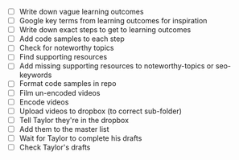 - [ ] Write down vague learning outcomes
- [ ] Google key terms from learning outcomes for inspiration
- [ ] Write down exact steps to get to learning outcomes
- [ ] Add code samples to each step
- [ ] Check for noteworthy topics
- [ ] Find supporting resources
- [ ] Add missing supporting resources to noteworthy-topics or seo-keywords
- [ ] Format code samples in repo
- [ ] Film un-encoded videos
- [ ] Encode videos
- [ ] Upload videos to dropbox (to correct sub-folder)
- [ ] Tell Taylor they're in the dropbox
- [ ] Add them to the master list
- [ ] Wait for Taylor to complete his drafts
- [ ] Check Taylor's drafts
